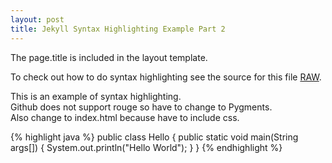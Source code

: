 ```yaml
---
layout: post
title: Jekyll Syntax Highlighting Example Part 2
---
```


The page.title is included in the layout template.

To check out how to do syntax highlighting see the source for this file [RAW](https://raw.githubusercontent.com/xiemingzhi/xiemingzhi.github.io/master/_posts/2015-10-15-jekyll-syntax-highlighting-part2.md).
<p>
This is an example of syntax highlighting.<br>
Github does not support rouge so have to change to Pygments.<br>
Also change to index.html because have to include css.<br>
</p>

{% highlight java %}
public class Hello {
	public static void main(String args[]) {
		System.out.println("Hello World");
	}
}
{% endhighlight %}


